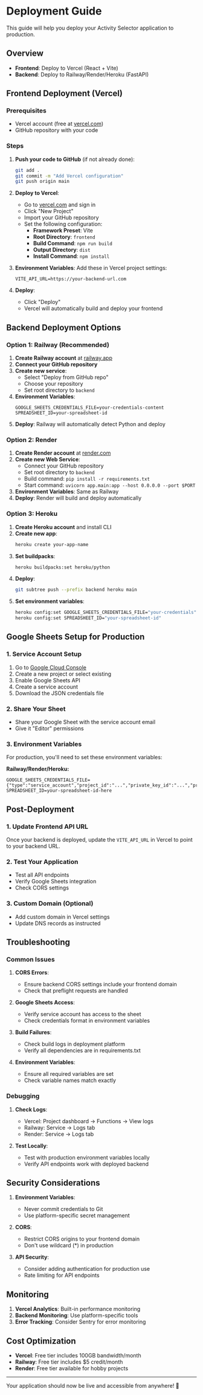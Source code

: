 # Deployment Guide

This guide will help you deploy your Activity Selector application to production.

## Overview

- **Frontend**: Deploy to Vercel (React + Vite)
- **Backend**: Deploy to Railway/Render/Heroku (FastAPI)

## Frontend Deployment (Vercel)

### Prerequisites
- Vercel account (free at [vercel.com](https://vercel.com))
- GitHub repository with your code

### Steps

1. **Push your code to GitHub** (if not already done):
   ```bash
   git add .
   git commit -m "Add Vercel configuration"
   git push origin main
   ```

2. **Deploy to Vercel**:
   - Go to [vercel.com](https://vercel.com) and sign in
   - Click "New Project"
   - Import your GitHub repository
   - Set the following configuration:
     - **Framework Preset**: Vite
     - **Root Directory**: `frontend`
     - **Build Command**: `npm run build`
     - **Output Directory**: `dist`
     - **Install Command**: `npm install`

3. **Environment Variables**:
   Add these in Vercel project settings:
   ```
   VITE_API_URL=https://your-backend-url.com
   ```

4. **Deploy**:
   - Click "Deploy"
   - Vercel will automatically build and deploy your frontend

## Backend Deployment Options

### Option 1: Railway (Recommended)

1. **Create Railway account** at [railway.app](https://railway.app)
2. **Connect your GitHub repository**
3. **Create new service**:
   - Select "Deploy from GitHub repo"
   - Choose your repository
   - Set root directory to `backend`
4. **Environment Variables**:
   ```
   GOOGLE_SHEETS_CREDENTIALS_FILE=your-credentials-content
   SPREADSHEET_ID=your-spreadsheet-id
   ```
5. **Deploy**: Railway will automatically detect Python and deploy

### Option 2: Render

1. **Create Render account** at [render.com](https://render.com)
2. **Create new Web Service**:
   - Connect your GitHub repository
   - Set root directory to `backend`
   - Build command: `pip install -r requirements.txt`
   - Start command: `uvicorn app.main:app --host 0.0.0.0 --port $PORT`
3. **Environment Variables**: Same as Railway
4. **Deploy**: Render will build and deploy automatically

### Option 3: Heroku

1. **Create Heroku account** and install CLI
2. **Create new app**:
   ```bash
   heroku create your-app-name
   ```
3. **Set buildpacks**:
   ```bash
   heroku buildpacks:set heroku/python
   ```
4. **Deploy**:
   ```bash
   git subtree push --prefix backend heroku main
   ```
5. **Set environment variables**:
   ```bash
   heroku config:set GOOGLE_SHEETS_CREDENTIALS_FILE="your-credentials"
   heroku config:set SPREADSHEET_ID="your-spreadsheet-id"
   ```

## Google Sheets Setup for Production

### 1. Service Account Setup
1. Go to [Google Cloud Console](https://console.cloud.google.com)
2. Create a new project or select existing
3. Enable Google Sheets API
4. Create a service account
5. Download the JSON credentials file

### 2. Share Your Sheet
- Share your Google Sheet with the service account email
- Give it "Editor" permissions

### 3. Environment Variables
For production, you'll need to set these environment variables:

**Railway/Render/Heroku:**
```
GOOGLE_SHEETS_CREDENTIALS_FILE={"type":"service_account","project_id":"...","private_key_id":"...","private_key":"...","client_email":"...","client_id":"...","auth_uri":"...","token_uri":"...","auth_provider_x509_cert_url":"...","client_x509_cert_url":"..."}
SPREADSHEET_ID=your-spreadsheet-id-here
```

## Post-Deployment

### 1. Update Frontend API URL
Once your backend is deployed, update the `VITE_API_URL` in Vercel to point to your backend URL.

### 2. Test Your Application
- Test all API endpoints
- Verify Google Sheets integration
- Check CORS settings

### 3. Custom Domain (Optional)
- Add custom domain in Vercel settings
- Update DNS records as instructed

## Troubleshooting

### Common Issues

1. **CORS Errors**:
   - Ensure backend CORS settings include your frontend domain
   - Check that preflight requests are handled

2. **Google Sheets Access**:
   - Verify service account has access to the sheet
   - Check credentials format in environment variables

3. **Build Failures**:
   - Check build logs in deployment platform
   - Verify all dependencies are in requirements.txt

4. **Environment Variables**:
   - Ensure all required variables are set
   - Check variable names match exactly

### Debugging

1. **Check Logs**:
   - Vercel: Project dashboard → Functions → View logs
   - Railway: Service → Logs tab
   - Render: Service → Logs tab

2. **Test Locally**:
   - Test with production environment variables locally
   - Verify API endpoints work with deployed backend

## Security Considerations

1. **Environment Variables**:
   - Never commit credentials to Git
   - Use platform-specific secret management

2. **CORS**:
   - Restrict CORS origins to your frontend domain
   - Don't use wildcard (*) in production

3. **API Security**:
   - Consider adding authentication for production use
   - Rate limiting for API endpoints

## Monitoring

1. **Vercel Analytics**: Built-in performance monitoring
2. **Backend Monitoring**: Use platform-specific tools
3. **Error Tracking**: Consider Sentry for error monitoring

## Cost Optimization

- **Vercel**: Free tier includes 100GB bandwidth/month
- **Railway**: Free tier includes $5 credit/month
- **Render**: Free tier available for hobby projects

---

Your application should now be live and accessible from anywhere! 🚀 